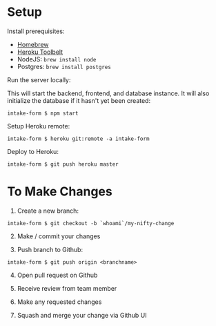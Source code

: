 Setup
=====

Install prerequisites:

* [Homebrew](https://brew.sh/)
* [Heroku Toolbelt](https://devcenter.heroku.com/articles/heroku-cli)
* NodeJS: `brew install node`
* Postgres: `brew install postgres`

Run the server locally:

This will start the backend, frontend, and database instance. It will also initialize the database if it hasn't yet been created:

```
intake-form $ npm start
```

Setup Heroku remote:
```
intake-form $ heroku git:remote -a intake-form
```

Deploy to Heroku:
```
intake-form $ git push heroku master
```

To Make Changes
===============

1) Create a new branch:
```
intake-form $ git checkout -b `whoami`/my-nifty-change
```

2) Make / commit your changes

3) Push branch to Github:
```
intake-form $ git push origin <branchname>
```

4) Open pull request on Github

5) Receive review from team member

6) Make any requested changes

7) Squash and merge your change via Github UI
